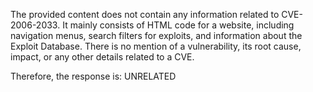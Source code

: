 The provided content does not contain any information related to CVE-2006-2033. It mainly consists of HTML code for a website, including navigation menus, search filters for exploits, and information about the Exploit Database. There is no mention of a vulnerability, its root cause, impact, or any other details related to a CVE.

Therefore, the response is: UNRELATED